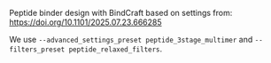 Peptide binder design with BindCraft based on settings from: https://doi.org/10.1101/2025.07.23.666285

We use `--advanced_settings_preset peptide_3stage_multimer` and `--filters_preset peptide_relaxed_filters`.
